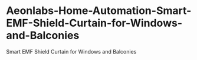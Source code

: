 # Aeonlabs-Home-Automation-Smart-EMF-Shield-Curtain-for-Windows-and-Balconies
Smart EMF Shield Curtain for Windows and Balconies
